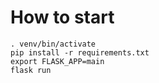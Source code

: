 # How to start
```
. venv/bin/activate
pip install -r requirements.txt
export FLASK_APP=main
flask run
```
